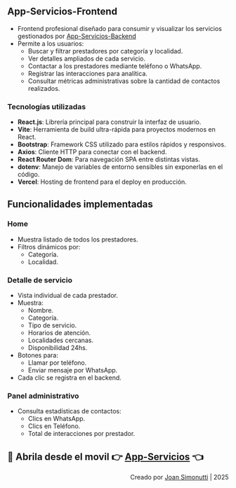 ## App-Servicios-Frontend

- Frontend profesional diseñado para consumir y visualizar los servicios gestionados por [App-Servicios-Backend](https://github.com/JoanSimonutti/App-Servicios-Backend)
- Permite a los usuarios:
  - Buscar y filtrar prestadores por categoría y localidad.
  - Ver detalles ampliados de cada servicio.
  - Contactar a los prestadores mediante teléfono o WhatsApp.
  - Registrar las interacciones para analítica.
  - Consultar métricas administrativas sobre la cantidad de contactos realizados.

### Tecnologías utilizadas

- **React.js**: Librería principal para construir la interfaz de usuario.
- **Vite**: Herramienta de build ultra-rápida para proyectos modernos en React.
- **Bootstrap**: Framework CSS utilizado para estilos rápidos y responsivos.
- **Axios**: Cliente HTTP para conectar con el backend.
- **React Router Dom**: Para navegación SPA entre distintas vistas.
- **dotenv**: Manejo de variables de entorno sensibles sin exponerlas en el código.
- **Vercel**: Hosting de frontend para el deploy en producción.

## Funcionalidades implementadas

### Home

- Muestra listado de todos los prestadores.
- Filtros dinámicos por:
  - Categoría.
  - Localidad.

### Detalle de servicio

- Vista individual de cada prestador.
- Muestra:
  - Nombre.
  - Categoría.
  - Tipo de servicio.
  - Horarios de atención.
  - Localidades cercanas.
  - Disponibilidad 24hs.
- Botones para:
  - Llamar por teléfono.
  - Enviar mensaje por WhatsApp.
- Cada clic se registra en el backend.

### Panel administrativo

- Consulta estadísticas de contactos:
  - Clics en WhatsApp.
  - Clics en Teléfono.
  - Total de interacciones por prestador.

## 📌 Abrila desde el movil 👉 [App-Servicios](https://app-servicios.vercel.app) 👈

<div align="end">

Creado por [Joan Simonutti](https://www.linkedin.com/in/joansimonutti/) | 2025

</div>
